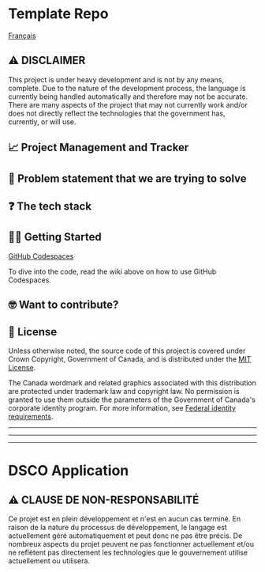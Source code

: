 # Template Repo

[Français](https://github.com/PHACDataHub/DSCO-naming-app/edit/main/README.md#dsco-application-de-g%C3%A9n%C3%A9ration-de-nom)

## ⚠️ DISCLAIMER

This project is under heavy development and is not by any means, complete. Due to the nature of the development process, the language is currently being handled automatically and therefore may not be accurate. There are many aspects of the project that may not currently work and/or does not directly reflect the technologies that the government has, currently, or will use.

## 📈 Project Management and Tracker



## 🤔 Problem statement that we are trying to solve

## ❓ The tech stack

## 👨‍💻 Getting Started
[GitHub Codespaces](https://github.com/PHACDataHub/Wiki/wiki/How-to-use-GitHub-Codespaces)

To dive into the code, read the wiki above on how to use GitHub Codespaces.

## 🤓 Want to contribute?

## 📄 License
Unless otherwise noted, the source code of this project is covered under Crown Copyright, Government of Canada, and is distributed under the [MIT License](LICENSE).

The Canada wordmark and related graphics associated with this distribution are protected under trademark law and copyright law. No permission is granted to use them outside the parameters of the Government of Canada's corporate identity program. For more information, see [Federal identity requirements](https://www.canada.ca/en/treasury-board-secretariat/topics/government-communications/federal-identity-requirements.html).

______________________
______________________
______________________

# DSCO Application 

## ⚠️ CLAUSE DE NON-RESPONSABILITÉ
Ce projet est en plein développement et n'est en aucun cas terminé. En raison de la nature du processus de développement, le langage est actuellement géré automatiquement et peut donc ne pas être précis. De nombreux aspects du projet peuvent ne pas fonctionner actuellement et/ou ne reflètent pas directement les technologies que le gouvernement utilise actuellement ou utilisera.
